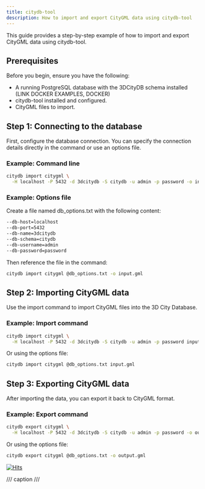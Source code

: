 ```yaml
---
title: citydb-tool
description: How to import and export CityGML data using citydb-tool
---
```


This guide provides a step-by-step example of how to import and export CityGML data using citydb-tool.

## Prerequisites

Before you begin, ensure you have the following:

- A running PostgreSQL database with the 3DCityDB schema installed (LINK DOCKER EXAMPLES, DOCKER)
- citydb-tool installed and configured.
- CityGML files to import.

## Step 1: Connecting to the database

First, configure the database connection. You can specify the connection details directly in the command or use an options file.

### Example: Command line

```bash
citydb import citygml \
  -H localhost -P 5432 -d 3dcitydb -S citydb -u admin -p password -o input.gml
```

### Example: Options file

Create a file named db_options.txt with the following content:

```bash
--db-host=localhost
--db-port=5432
--db-name=3dcitydb
--db-schema=citydb
--db-username=admin
--db-password=password
```

Then reference the file in the command:

```bash
citydb import citygml @db_options.txt -o input.gml
```

## Step 2: Importing CityGML data

Use the import command to import CityGML files into the 3D City Database.

### Example: Import command

```bash
citydb import citygml \
  -H localhost -P 5432 -d 3dcitydb -S citydb -u admin -p password input.gml
```

Or using the options file:

```bash
citydb import citygml @db_options.txt input.gml
```

## Step 3: Exporting CityGML data

After importing the data, you can export it back to CityGML format.

### Example: Export command

```bash
citydb export citygml \
  -H localhost -P 5432 -d 3dcitydb -S citydb -u admin -p password -o output.gml
```

Or using the options file:

```bash
citydb export citygml @db_options.txt -o output.gml
```

[![Hits](https://hits.seeyoufarm.com/api/count/incr/badge.svg?url=https%3A%2F%2F3dcitydb.github.io%2F3dcitydb-mkdocs%2Ffirst-steps%2Fcitydb-tool%2F&count_bg=%2379C83D&title_bg=%23555555&icon=&icon_color=%23E7E7E7&title=Visitors&edge_flat=false)](https://hits.seeyoufarm.com/#history)

/// caption
///
